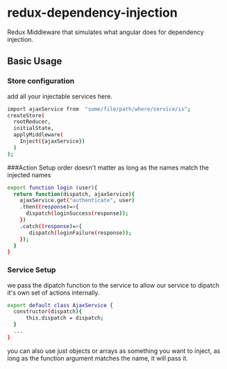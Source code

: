 # redux-dependency-injection
Redux Middleware that simulates what angular does for dependency injection. 

## Basic Usage

### Store configuration
add all your injectable services here.
```sh
import ajaxService from  "some/file/path/where/service/is";
createStore(
  rootReducer,
  initialState,
  applyMiddleware(
    Inject({ajaxService})
  )
);
```

###Action Setup
order doesn't matter as long as the names match the injected names
```sh
export function login (user){
  return function(dispatch, ajaxService){
    ajaxService.get("authenticate", user)
    .then((response)=>{
      dispatch(loginSuccess(response));
    })
    .catch((response)=>{
       dispatch(loginFailure(response));
    });
  }
}
```

### Service Setup
we pass the dipatch function to the service to allow our service to dipatch it's own set of actions internally. 
```sh
export default class AjaxService {
  constructor(dispatch){
      this.dispatch = dispatch;
  }
  ...
}

```

you can also use just objects or arrays as something you want to inject, as long as the function argument matches the name, it will pass it.

